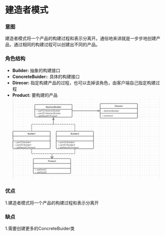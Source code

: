 # 建造者模式
### 意图
建造者模式将一个产品的构建过程和表示分离开。通俗地来讲就是一步步地创建产品，通过相同的构建过程可以创建出不同的产品。
### 角色结构
- **Builder:** 抽象的构建接口
- **ConcreteBuider:**: 具体的构建接口
- **Direcor:** 指定构建产品的过程，也可以去掉该角色，由客户端自己指定构建过程
- **Product:** 要构建的产品
![](https://github.com/fjnuwm/design_pattern/blob/master/builder/src/main/resources/uml/builder.jpg "uml")
### 优点
1.建造者模式将一个产品的构建过程和表示分离开
### 缺点
1.需要创建更多的ConcreteBuider类
